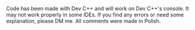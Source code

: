 Code has been made with Dev C++ and will work on Dev C++'s console. 
It may not work properly in some IDEs. 
If you find any errors or need some explanation, please DM me. 
All comments were made in Polish. 
